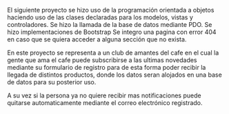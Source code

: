 El siguiente proyecto se hizo uso de la programación orientada a objetos haciendo uso de las clases declaradas para los modelos, vistas y controladores.
Se hizo la llamada de la base de datos mediante PDO.
Se hizo implementaciones de Bootstrap
Se integro una pagina con error 404 en caso que se quiera acceder a alguna sección que no exista.

En este proyecto se representa a un club de amantes del cafe en el cual la gente que ama el cafe puede subscribirse a las ultimas novedades mediante su formulario de registro para de esta forma poder recibir la llegada de distintos productos, donde los datos seran alojados en una base de datos para su posterior uso.

A su vez si la persona ya no quiere recibir mas notificaciones puede quitarse automaticamente mediante el correo electrónico registrado.
